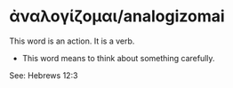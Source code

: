 # ἀναλογίζομαι/analogizomai
This word is an action. It is a verb.
* This word means to think about something carefully.

See: Hebrews 12:3
